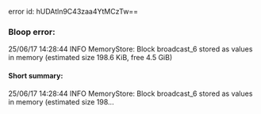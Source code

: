 error id: hUDAtln9C43zaa4YtMCzTw==
### Bloop error:

25/06/17 14:28:44 INFO MemoryStore: Block broadcast_6 stored as values in memory (estimated size 198.6 KiB, free 4.5 GiB)
#### Short summary: 

25/06/17 14:28:44 INFO MemoryStore: Block broadcast_6 stored as values in memory (estimated size 198...